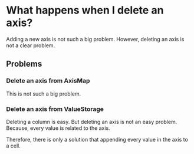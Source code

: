What happens when I delete an axis?
====

Adding a new axis is not such a big problem.
However, deleting an axis is not a clear problem.

## Problems

### Delete an axis from AxisMap

This is not such a big problem.

### Delete an axis from ValueStorage

Deleting a column is easy. But deleting an axis is not an easy problem.
Because, every value is related to the axis.

Therefore, there is only a solution that appending every value in the axis to a cell.
